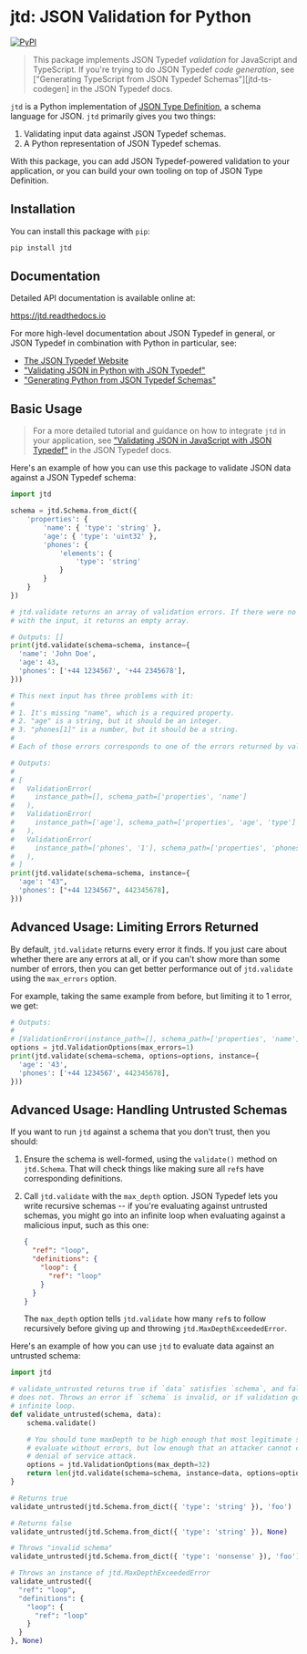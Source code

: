 # jtd: JSON Validation for Python

[![PyPI](https://img.shields.io/pypi/v/jtd)](https://pypi.org/project/jtd)

> This package implements JSON Typedef *validation* for JavaScript and
> TypeScript. If you're trying to do JSON Typedef *code generation*, see
> ["Generating TypeScript from JSON Typedef Schemas"][jtd-ts-codegen] in the
> JSON Typedef docs.

`jtd` is a Python implementation of [JSON Type Definition][jtd], a schema
language for JSON. `jtd` primarily gives you two things:

1. Validating input data against JSON Typedef schemas.
2. A Python representation of JSON Typedef schemas.

With this package, you can add JSON Typedef-powered validation to your
application, or you can build your own tooling on top of JSON Type Definition.

## Installation

You can install this package with `pip`:

```bash
pip install jtd
```

## Documentation

Detailed API documentation is available online at:

https://jtd.readthedocs.io

For more high-level documentation about JSON Typedef in general, or JSON Typedef
in combination with Python in particular, see:

* [The JSON Typedef Website][jtd]
* ["Validating JSON in Python with JSON Typedef"][jtd-py-validation]
* ["Generating Python from JSON Typedef Schemas"][jtd-py-codegen]

## Basic Usage

> For a more detailed tutorial and guidance on how to integrate `jtd` in your
> application, see ["Validating JSON in JavaScript with JSON
> Typedef"][jtd-py-validation] in the JSON Typedef docs.

Here's an example of how you can use this package to validate JSON data against
a JSON Typedef schema:

```python
import jtd

schema = jtd.Schema.from_dict({
    'properties': {
        'name': { 'type': 'string' },
        'age': { 'type': 'uint32' },
        'phones': {
            'elements': {
                'type': 'string'
            }
        }
    }
})

# jtd.validate returns an array of validation errors. If there were no problems
# with the input, it returns an empty array.

# Outputs: []
print(jtd.validate(schema=schema, instance={
  'name': 'John Doe',
  'age': 43,
  'phones': ['+44 1234567', '+44 2345678'],
}))

# This next input has three problems with it:
#
# 1. It's missing "name", which is a required property.
# 2. "age" is a string, but it should be an integer.
# 3. "phones[1]" is a number, but it should be a string.
#
# Each of those errors corresponds to one of the errors returned by validate.

# Outputs:
#
# [
#   ValidationError(
#     instance_path=[], schema_path=['properties', 'name']
#   ),
#   ValidationError(
#     instance_path=['age'], schema_path=['properties', 'age', 'type']
#   ),
#   ValidationError(
#     instance_path=['phones', '1'], schema_path=['properties', 'phones', 'elements', 'type']
#   ),
# ]
print(jtd.validate(schema=schema, instance={
  'age': "43",
  'phones': ["+44 1234567", 442345678],
}))
```

## Advanced Usage: Limiting Errors Returned

By default, `jtd.validate` returns every error it finds. If you just care about
whether there are any errors at all, or if you can't show more than some number
of errors, then you can get better performance out of `jtd.validate` using the
`max_errors` option.

For example, taking the same example from before, but limiting it to 1 error, we
get:

```python
# Outputs:
#
# [ValidationError(instance_path=[], schema_path=['properties', 'name'])]
options = jtd.ValidationOptions(max_errors=1)
print(jtd.validate(schema=schema, options=options, instance={
  'age': '43',
  'phones': ['+44 1234567', 442345678],
}))
```

## Advanced Usage: Handling Untrusted Schemas

If you want to run `jtd` against a schema that you don't trust, then you should:

1. Ensure the schema is well-formed, using the `validate()` method on
   `jtd.Schema`. That will check things like making sure all `ref`s have
   corresponding definitions.

2. Call `jtd.validate` with the `max_depth` option. JSON Typedef lets you write
   recursive schemas -- if you're evaluating against untrusted schemas, you
   might go into an infinite loop when evaluating against a malicious input,
   such as this one:

   ```json
   {
     "ref": "loop",
     "definitions": {
       "loop": {
         "ref": "loop"
       }
     }
   }
   ```

   The `max_depth` option tells `jtd.validate` how many `ref`s to follow
   recursively before giving up and throwing `jtd.MaxDepthExceededError`.

Here's an example of how you can use `jtd` to evaluate data against an untrusted
schema:

```python
import jtd

# validate_untrusted returns true if `data` satisfies `schema`, and false if it
# does not. Throws an error if `schema` is invalid, or if validation goes in an
# infinite loop.
def validate_untrusted(schema, data):
    schema.validate()

    # You should tune maxDepth to be high enough that most legitimate schemas
    # evaluate without errors, but low enough that an attacker cannot cause a
    # denial of service attack.
    options = jtd.ValidationOptions(max_depth=32)
    return len(jtd.validate(schema=schema, instance=data, options=options)) == 0
}

# Returns true
validate_untrusted(jtd.Schema.from_dict({ 'type': 'string' }), 'foo')

# Returns false
validate_untrusted(jtd.Schema.from_dict({ 'type': 'string' }), None)

# Throws "invalid schema"
validate_untrusted(jtd.Schema.from_dict({ 'type': 'nonsense' }), 'foo')

# Throws an instance of jtd.MaxDepthExceededError
validate_untrusted({
  "ref": "loop",
  "definitions": {
    "loop": {
      "ref": "loop"
    }
  }
}, None)
```

[jtd]: https://jsontypedef.com
[jtd-py-codegen]: https://jsontypedef.com/docs/python/code-generation
[jtd-py-validation]: https://jsontypedef.com/docs/python/validation
